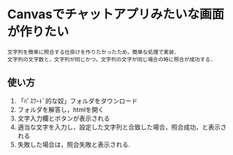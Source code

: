 # Canvasでチャットアプリみたいな画面が作りたい 
    文字列を簡単に照合する仕掛けを作りたかったため，簡単な処理で実装．
    文字列の文字数と，文字列が同じかつ，文字列の文字が同じ場合の時に照合が成功する. 
    
## 使い方
1. 「ﾊﾟｽﾜｰﾄﾞ的な奴」フォルダをダウンロード
2. フォルダを解答し，htmlを開く
3. 文字入力欄とボタンが表示される
4. 適当な文字を入力し，設定した文字列と合致した場合，照合成功，と表示される
5. 失敗した場合は，照合失敗と表示される.